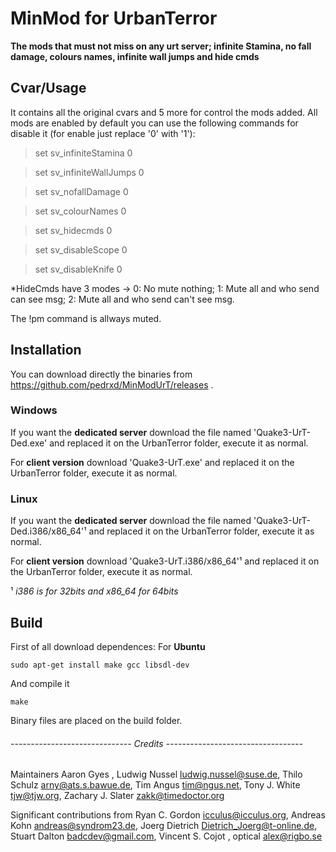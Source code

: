 # MinMod for UrbanTerror
**The mods that must not miss on any urt server; infinite Stamina, no fall damage, colours names, infinite wall jumps and hide cmds**

## Cvar/Usage
It contains all the original cvars and 5 more for control the mods added. All mods are enabled by default you can use the following commands for disable it (for enable just replace '0' with '1'):

 > set sv_infiniteStamina 0

 > set sv_infiniteWallJumps 0

 > set sv_nofallDamage 0

 > set sv_colourNames 0
 
 > set sv_hidecmds 0
 
 > set sv_disableScope 0
 
 > set sv_disableKnife 0
 
 *HideCmds have 3 modes -> 0: No mute nothing; 1: Mute all and who send can see msg; 2: Mute all and who send can't see msg.
 
 The !pm command is allways muted.


## Installation
You can download directly the binaries from https://github.com/pedrxd/MinModUrT/releases .
### Windows
If you want the **dedicated server** download the file named 'Quake3-UrT-Ded.exe' and replaced it on the UrbanTerror folder, execute it as normal.

For **client version** download 'Quake3-UrT.exe' and replaced it on the UrbanTerror folder, execute it as normal.

### Linux
If you want the **dedicated server** download the file named 'Quake3-UrT-Ded.i386/x86_64'¹ and replaced it on the UrbanTerror folder, execute it as normal.

For **client version** download 'Quake3-UrT.i386/x86_64'¹ and replaced it on the UrbanTerror folder, execute it as normal.

 ¹ *i386 is for 32bits and x86_64 for 64bits*

## Build
First of all download dependences: For **Ubuntu**
```
sudo apt-get install make gcc libsdl-dev
```
And compile it
```
make
```
Binary files are placed on the build folder.



###### ------------------------------ Credits ----------------------------------

Maintainers
  Aaron Gyes <floam at sh dot nu>,
  Ludwig Nussel <ludwig.nussel@suse.de>,
  Thilo Schulz <arny@ats.s.bawue.de>,
  Tim Angus <tim@ngus.net>,
  Tony J. White <tjw@tjw.org>,
  Zachary J. Slater <zakk@timedoctor.org>

Significant contributions from
  Ryan C. Gordon <icculus@icculus.org>,
  Andreas Kohn <andreas@syndrom23.de>,
  Joerg Dietrich <Dietrich_Joerg@t-online.de>,
  Stuart Dalton <badcdev@gmail.com>,
  Vincent S. Cojot <vincent at cojot dot name>,
  optical <alex@rigbo.se>
